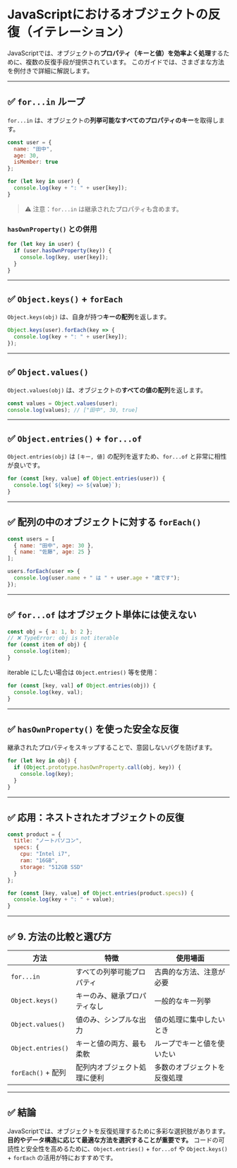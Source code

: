 
# JavaScriptにおけるオブジェクトの反復（イテレーション）

JavaScriptでは、オブジェクトの**プロパティ（キーと値）を効率よく処理**するために、複数の反復手段が提供されています。
このガイドでは、さまざまな方法を例付きで詳細に解説します。

---
## ✅ `for...in` ループ

`for...in` は、オブジェクトの**列挙可能なすべてのプロパティのキー**を取得します。

```javascript
const user = {
  name: "田中",
  age: 30,
  isMember: true
};

for (let key in user) {
  console.log(key + ": " + user[key]);
}
```

> ⚠️ 注意：`for...in` は継承されたプロパティも含めます。

###  `hasOwnProperty()` との併用

```javascript
for (let key in user) {
  if (user.hasOwnProperty(key)) {
    console.log(key, user[key]);
  }
}
```

---

## ✅ `Object.keys()` + `forEach`

`Object.keys(obj)` は、自身が持つ**キーの配列**を返します。

```javascript
Object.keys(user).forEach(key => {
  console.log(key + ": " + user[key]);
});
```

---

## ✅ `Object.values()`

`Object.values(obj)` は、オブジェクトの**すべての値の配列**を返します。

```javascript
const values = Object.values(user);
console.log(values); // ["田中", 30, true]
```

---

## ✅ `Object.entries()` + `for...of`

`Object.entries(obj)` は `[キー, 値]` の配列を返すため、`for...of` と非常に相性が良いです。

```javascript
for (const [key, value] of Object.entries(user)) {
  console.log(`${key} => ${value}`);
}
```

---

## ✅ 配列の中のオブジェクトに対する `forEach()`

```javascript
const users = [
  { name: "田中", age: 30 },
  { name: "佐藤", age: 25 }
];

users.forEach(user => {
  console.log(user.name + " は " + user.age + "歳です");
});
```

---

## ✅ `for...of` はオブジェクト単体には使えない

```javascript
const obj = { a: 1, b: 2 };
// ❌ TypeError: obj is not iterable
for (const item of obj) {
  console.log(item);
}
```

 iterable にしたい場合は `Object.entries()` 等を使用：

```javascript
for (const [key, val] of Object.entries(obj)) {
  console.log(key, val);
}
```

---

## ✅ `hasOwnProperty()` を使った安全な反復

継承されたプロパティをスキップすることで、意図しないバグを防げます。

```javascript
for (let key in obj) {
  if (Object.prototype.hasOwnProperty.call(obj, key)) {
    console.log(key);
  }
}
```

---

## ✅ 応用：ネストされたオブジェクトの反復

```javascript
const product = {
  title: "ノートパソコン",
  specs: {
    cpu: "Intel i7",
    ram: "16GB",
    storage: "512GB SSD"
  }
};

for (const [key, value] of Object.entries(product.specs)) {
  console.log(key + ": " + value);
}
```

---

## ✅ 9. 方法の比較と選び方

| 方法                    | 特徴                                               | 使用場面                      |
|-------------------------|----------------------------------------------------|-------------------------------|
| `for...in`              | すべての列挙可能プロパティ                         | 古典的な方法、注意が必要      |
| `Object.keys()`         | キーのみ、継承プロパティなし                       | 一般的なキー列挙              |
| `Object.values()`       | 値のみ、シンプルな出力                             | 値の処理に集中したいとき      |
| `Object.entries()`      | キーと値の両方、最も柔軟                           | ループでキーと値を使いたい    |
| `forEach()` + 配列      | 配列内オブジェクト処理に便利                       | 多数のオブジェクトを反復処理  |

---

## ✅ 結論

JavaScriptでは、オブジェクトを反復処理するために多彩な選択肢があります。
**目的やデータ構造に応じて最適な方法を選択することが重要です。**
コードの可読性と安全性を高めるために、`Object.entries()` + `for...of` や `Object.keys()` + `forEach` の活用が特におすすめです。
